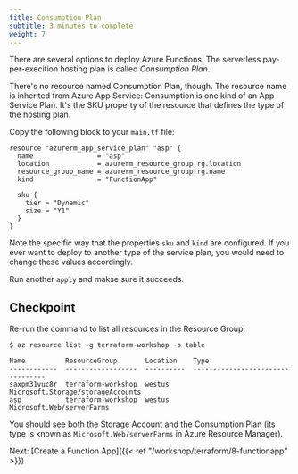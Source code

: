```yaml
---
title: Consumption Plan
subtitle: 3 minutes to complete
weight: 7
---
```


There are several options to deploy Azure Functions. The serverless pay-per-execition hosting plan is called *Consumption Plan*.

There's no resource named Consumption Plan, though. The resource name is inherited from Azure App Service: Consumption is one kind of an App Service Plan. It's the SKU property of the resource that defines the type of the hosting plan.

Copy the following block to your `main.tf` file:

``` hcl
resource "azurerm_app_service_plan" "asp" {
  name                = "asp"
  location            = azurerm_resource_group.rg.location
  resource_group_name = azurerm_resource_group.rg.name
  kind                = "FunctionApp"

  sku {
    tier = "Dynamic"
    size = "Y1"
  }
}
```

Note the specific way that the properties `sku` and `kind` are configured. If you ever want to deploy to another type of the service plan, you would need to change these values accordingly.

Run another `apply` and makse sure it succeeds.

## Checkpoint

Re-run the command to list all resources in the Resource Group:

```
$ az resource list -g terraform-workshop -o table

Name          ResourceGroup       Location    Type
------------  ------------------  ----------  ---------------------------------
saxpm31vuc8r  terraform-workshop  westus      Microsoft.Storage/storageAccounts
asp           terraform-workshop  westus      Microsoft.Web/serverFarms
```

You should see both the Storage Account and the Consumption Plan (its type is known as `Microsoft.Web/serverFarms` in Azure Resource Manager).

Next: [Create a Function App]({{< ref "/workshop/terraform/8-functionapp" >}})